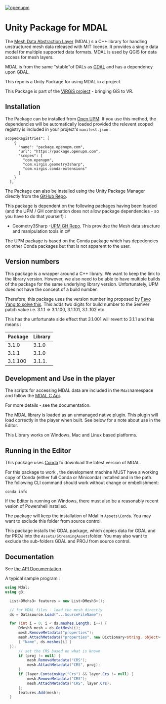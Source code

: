[![openupm](https://img.shields.io/npm/v/com.virgis.mdal?label=openupm&registry_uri=https://package.openupm.com)](https://openupm.com/packages/com.virgis.mdal/)

# Unity Package for MDAL

The [Mesh Data Abstraction Layer](https://www.mdal.xyz/) (MDAL) s a C++ library for handling unstructured mesh data released with MIT license. It provides a single data model for multiple supported data formats. MDAL is used by QGIS for data access for mesh layers. 

MDAL is from the same "stable"of DALs as [GDAL](https://gdal.org/) and has a dependency upon GDAL.

This repo is a Unity Package for using MDAL in a project.

This Package is part of the [ViRGiS project](https://www.virgis.org/) - bringing GiS to VR. 

## Installation

The Package can be installed from [Open UPM](https://openupm.com/packages/com.virgis.mdal/). If you use this method, the dependencies will be automatically loaded provided the relevent scoped registry is included in your project's `manifest.json` :
```
scopedRegistries": [
    {
      "name": "package.openupm.com",
      "url": "https://package.openupm.com",
      "scopes": [
        "com.openupm",
        "com.virgis.geometry3sharp",
        "com.virgis.conda-extensions"
      ]
    }
  ],
```


The Package can also be installed using the Unity Package Manager directly from the [GitHub Repo](https://github.com/ViRGIS-Team/mdal-upm).

This package is dependent on the following packages having been loaded (and the UPM / GH combination does not allow package dependencies  - so you have to do that yourself) :

- Geometry3Sharp -[UPM GH Repo](https://github.com/ViRGIS-Team/geometry3Sharp). This providse the Mesh data structure and manipulation tools in c#

The UPM package is based on the Conda package which has depedencies on other Conda packages but that is not apparent to the user.

## Version numbers

This package is a wrapper around a C++ library. We want to keep the link to the library version. However, we also need to be able to have multiple
builds of the package for the same underlying library version. Unfortunately, UPM does not have the concept of a build number.

Therefore, this package uses the version number ing proposed by [Favo Yang to solve this](https://medium.com/openupm/how-to-maintain-upm-package-part-3-2d08294269ad#88d8). This adds two digits for build number to the SemVer patch value i.e. 3.1.1 => 3.1.100, 3.1.101, 3.1..102 etc.

This has the unfortunate side effect that 3.1.001 will revert to 3.1.1 and this means :

| Package | Library |
| ------- | ------- |
| 3.1.0   | 3.1.0   |
| 3.1.1   | 3.1.0   |
| 3.1.100 | 3.1.1.  |
 

## Development and Use in the player

The scripts for accessing MDAL data are included in the `Mdal`namespace and follow the [MDAL C Api](https://www.mdal.xyz/api/mdal_c_api.html).

For more details - see the documentation.

The MDAL library is loaded as an unmanaged native plugin. This plugin will load correctly in the player when built. See below for a note about use in the Editor.

This Library works on Windows, Mac and Linux based platforms.

## Running in the Editor

This package uses [Conda](https://docs.conda.io/en/latest/) to download the latest version of MDAL.

For this package to work , the development machine MUST have a working copy of Conda (either full Conda or Miniconda) installed and in the path. The following CLI command should work without change or embellishment:

```
conda info
```

If the Editor is running on Windows, there must also be a reasonably recent vesion of Powershell installed.

The package will keep the installation of Mdal in `Assets\Conda`. You may want to exclude this folder from source control.

This package installs the GDAL package, which copies data for GDAL and for PROJ into the `Assets/StreamingAssets`folder. You may also want to exclude the sub-folders GDAL and PROJ from source control.

## Documentation

See [the API Documentation](https://virgis-team.github.io/mdal-upm/html/index.html).

A typical sample program :

```c#
using Mdal;
using g3;

  List<DMehs3> features = new List<DMesh3>();

  // for MDAL files - load the mesh directly
  ds = Datasource.Load("...SourceFileName");

  for (int i = 0; i < ds.meshes.Length; i++) {
      DMesh3 mesh = ds.GetMesh(i);
      mesh.RemoveMetadata("properties");
      mesh.AttachMetadata("properties", new Dictionary<string, object>{
      { "Name", ds.meshes[i] }
  });
      // set the CRS based on what is known
      if (proj != null) {
          mesh.RemoveMetadata("CRS");
          mesh.AttachMetadata("CRS", proj);
      }
      if (layer.ContainsKey("Crs") && layer.Crs != null) {
          mesh.RemoveMetadata("CRS");
          mesh.AttachMetadata("CRS", layer.Crs);
      };
      features.Add(mesh);
  }
```
